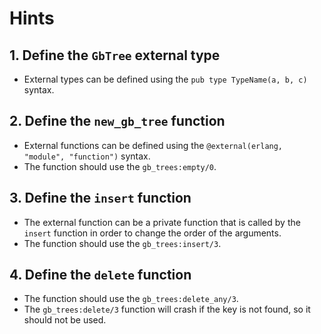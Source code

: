 # Hints

## 1. Define the `GbTree` external type

- External types can be defined using the `pub type TypeName(a, b, c)` syntax.

## 2. Define the `new_gb_tree` function

- External functions can be defined using the `@external(erlang, "module", "function")` syntax.
- The function should use the `gb_trees:empty/0`.

## 3. Define the `insert` function

- The external function can be a private function that is called by the `insert` function in order to change the order of the arguments.
- The function should use the `gb_trees:insert/3`.

## 4. Define the `delete` function

- The function should use the `gb_trees:delete_any/3`.
- The `gb_trees:delete/3` function will crash if the key is not found, so it should not be used.

